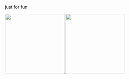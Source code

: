 just for fun
<div align="left">
  <a href="https://github.com/servokio">
  <img height="190em" src="https://github-readme-stats.vercel.app/api?username=servokio&show_icons=true&include_all_commits=true&count_private=true&bg_color=0d1117&title_color=58a6ff&text_color=c9d1d9&icon_color=1f6feb&hide_border=true"/>
  <img height="190em" src="https://github-readme-stats.vercel.app/api/top-langs/?username=servokio&layout=compact&langs_count=7&bg_color=0d1117&title_color=58a6ff&text_color=c9d1d9&icon_color=1f6feb&hide_border=true"/>
</div>
